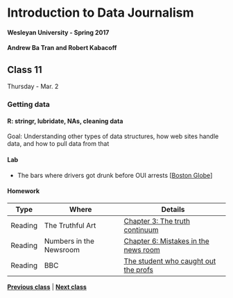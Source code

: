 # Introduction to Data Journalism
  
#### Wesleyan University - Spring 2017
  
**Andrew Ba Tran and Robert Kabacoff**
  
## Class 11
Thursday - Mar. 2
                             
### Getting data
                             
#### R: stringr, lubridate, NAs, cleaning data
                             
Goal: Understanding other types of data structures, how web sites handle data, and how to pull data from that
                             
#### Lab

    
* The bars where drivers got drunk before OUI arrests [[Boston Globe](https://www.bostonglobe.com/business/2016/12/31/the-bars-where-drivers-got-drunk-before-their-oui-arrests/6pJV2qmcYExUz4SLEdPjoI/story.html)]

#### Homework
                          
|Type|Where|Details|
|---|---|---|
|Reading|The Truthful Art|[Chapter 3: The truth continuum]()|
|Reading|Numbers in the Newsroom|[Chapter 6: Mistakes in the news room]()|
|Reading|BBC|[The student who caught out the profs](http://www.bbc.com/news/magazine-22223190)|
                   
**[Previous class](class10.md)** | **[Next class](class12.md)**
